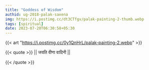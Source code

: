 ```yaml
---
title: "Goddess of Wisdom"
authid: ug-2018-palak-saxena
img: https://i.postimg.cc/dt3CTfgv/palak-painting-2-thumb.webp
tags: [spiritual]
date: 2023-07-20T06:30:58+05:30
---
```


{{< art "https://i.postimg.cc/0y1QnHrL/palak-painting-2.webp" >}}

{{< quote >}}
|| जयति वीणा वादिनी ||

{{< /quote >}}
